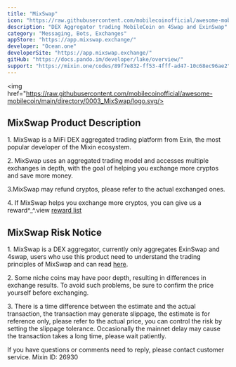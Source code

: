 ```yaml
---
title: "MixSwap"
icon: "https://raw.githubusercontent.com/mobilecoinofficial/awesome-mobilecoin/main/directory/0003_MixSwap/icon.svg"
description: "DEX Aggregator trading MobileCoin on 4Swap and ExinSwap"
category: "Messaging, Bots, Exchanges"
appStore: "https://app.mixswap.exchange/"
developer: "Ocean.one"
developerSite: "https://app.mixswap.exchange/"
gitHub: "https://docs.pando.im/developer/lake/overview/"
support: "https://mixin.one/codes/89f7e832-ff53-4fff-ad47-10c68ec96ae2"
---
```


<img href="https://raw.githubusercontent.com/mobilecoinofficial/awesome-mobilecoin/main/directory/0003_MixSwap/logo.svg/>

<div class="mix-field-content"><h2 data-v-ffd59576="" class="heading"><span data-v-ffd59576="" class="line"></span><span data-v-ffd59576="" class="text">MixSwap Product Description</span><span data-v-ffd59576="" class="line"></span></h2><p data-v-ffd59576="">1. MixSwap is a MiFi DEX aggregated trading platform from Exin, the most popular developer of the Mixin ecosystem.</p><p data-v-ffd59576="">2. MixSwap uses an aggregated trading model and accesses multiple exchanges in depth, with the goal of helping you exchange more cryptos and save more money.</p><p data-v-ffd59576="">3.MixSwap may refund cryptos, please refer to the actual exchanged ones.</p><p data-v-ffd59576="">4. If MixSwap helps you exchange more cryptos, you can give us a reward^_^.view <a href="/#/rewardRanking">reward list</a></p></div>

<div class="mix-field-content"><h2 data-v-ffd59576="" class="heading"><span data-v-ffd59576="" class="line"></span><span data-v-ffd59576="" class="text">MixSwap Risk Notice</span><span data-v-ffd59576="" class="line"></span></h2><p data-v-ffd59576="">1. MixSwap is a DEX aggregator, currently only aggregates ExinSwap and 4swap, users who use this product need to understand the trading principles of MixSwap and can read <a href="https://support.mixswap.exchange/#/" target="_blank">here</a>. </p><p data-v-ffd59576="">2. Some niche coins may have poor depth, resulting in differences in exchange results. To avoid such problems, be sure to confirm the price yourself before exchanging.</p><p data-v-ffd59576="">3. There is a time difference between the estimate and the actual transaction, the transaction may generate slippage, the estimate is for reference only, please refer to the actual price, you can control the risk by setting the slippage tolerance. Occasionally the mainnet delay may cause the transaction takes a long time, please wait patiently.</p></div>

<span data-v-ffd59576="" class="text"> If you have questions or comments need to reply, please contact customer service.  Mixin ID: <span data-v-ffd59576="" class="link">26930</span></span>
